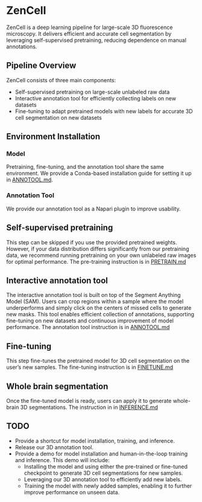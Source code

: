 # ZenCell
ZenCell is a deep learning pipeline for large-scale 3D fluorescence microscopy. It delivers efficient and accurate cell segmentation by leveraging self-supervised pretraining, reducing dependence on manual annotations. 

## Pipeline Overview 
ZenCell consists of three main components:
- Self-supervised pretraining on large-scale unlabeled raw data
- Interactive annotation tool for efficiently collecting labels on new datasets
- Fine-tuning to adapt pretrained models with new labels for accurate 3D cell segmentation on new datasets

## Environment Installation 
### Model
Pretraining, fine-tuning, and the annotation tool share the same environment. We provide a Conda-based installation guide for setting it up in [ANNOTOOL.md](doc/ANNOTOOL.md).

### Annotation Tool
We provide our annotation tool as a Napari plugin to improve usability.

## Self-supervised pretraining
This step can be skipped if you use the provided pretrained weights. However, if your data distribution differs significantly from our pretraining data, we recommend running pretraining on your own unlabeled raw images for optimal performance. The pre-training instruction is in [PRETRAIN.md](doc/PRETRAIN.md)

## Interactive annotation tool
The interactive annotation tool is built on top of the Segment Anything Model (SAM). Users can crop regions within a sample where the model underperforms and simply click on the centers of missed cells to generate new masks. This tool enables efficient collection of annotations, supporting fine-tuning on new datasets and continuous improvement of model performance. The annotation tool instruction is in [ANNOTOOL.md](doc/ANNOTOOL.md)

## Fine-tuning 
This step fine-tunes the pretrained model for 3D cell segmentation on the user’s new samples. The fine-tuning instruction is in [FINETUNE.md](doc/FINETUNE.md)

## Whole brain segmentation 
Once the fine-tuned model is ready, users can apply it to generate whole-brain 3D segmentations. The instruction in in [INFERENCE.md](doc/INFERENCE.md)

## TODO
- Provide a shortcut for model installation, training, and inference.
- Release our 3D annotation tool.
- Provide a demo for model installation and human-in-the-loop training and inference. This demo will include:
  - Installing the model and using either the pre-trained or fine-tuned checkpoint to generate 3D cell segmentations for new samples.
  - Leveraging our 3D annotation tool to efficiently add new labels.
  - Training the model with newly added samples, enabling it to further improve performance on unseen data.

